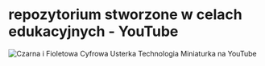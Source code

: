 # repozytorium stworzone w celach edukacyjnych - YouTube
![Czarna i Fioletowa Cyfrowa Usterka Technologia Miniaturka na YouTube](https://github.com/berrryone/kursoryhtml/assets/151057392/376191f8-cb04-4fe2-8486-037499dfcc18)



